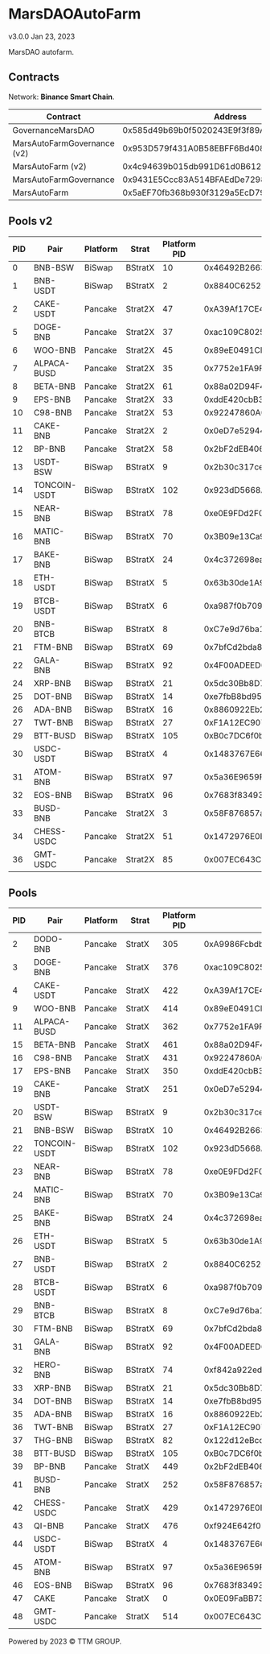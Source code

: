 # MarsDAOAutoFarm
v3.0.0 Jan 23, 2023

MarsDAO autofarm.

## Contracts

Network: **Binance Smart Chain**.

| Contract                    | Address                                    |
| --------------------------- | ------------------------------------------ |
| GovernanceMarsDAO           | 0x585d49b69b0f5020243E9f3f89A9dbCc5D163FbB |
| MarsAutoFarmGovernance (v2) | 0x953D579f431A0B58EBFF6Bd4083067E34a837C37 |
| MarsAutoFarm (v2)           | 0x4c94639b015db991D61d0B612e0e8D3Dc7e15e49 |
| MarsAutoFarmGovernance      | 0x9431E5Ccc83A514BFAEdDe729853A7B20BfD83de |
| MarsAutoFarm                | 0x5aEF70fb368b930f3129a5EcD795a6Bb2678C338 |

## Pools v2

| PID | Pair         | Platform | Strat   | Platform PID | LP token                                   | Strat                                      |
| --- | ------------ | -------- | ------- | ------------ | ------------------------------------------ | ------------------------------------------ |
| 0   | BNB-BSW      | BiSwap   | BStratX | 10           | 0x46492B26639Df0cda9b2769429845cb991591E0A | 0x870Da874b6E34022C511aF89A0F8877e02c31d41 |
| 1   | BNB-USDT     | BiSwap   | BStratX | 2            | 0x8840C6252e2e86e545deFb6da98B2a0E26d8C1BA | 0x06115e4bCB4FB19dE3d3d3E7513a3eeCCbA6F509 |
| 2   | CAKE-USDT    | Pancake  | Strat2X | 47           | 0xA39Af17CE4a8eb807E076805Da1e2B8EA7D0755b | 0x288bbFeE20E0664fb0b0bea6ff5cB18731509c07 |
| 5   | DOGE-BNB     | Pancake  | Strat2X | 37           | 0xac109C8025F272414fd9e2faA805a583708A017f | 0x523A50057176e53A1f9E26D214cCa6487d6E82E9 |
| 6   | WOO-BNB      | Pancake  | Strat2X | 45           | 0x89eE0491CE55d2f7472A97602a95426216167189 | 0x5C876D050c3934951C02c2D71c557aCe1803dA0e |
| 7   | ALPACA-BUSD  | Pancake  | Strat2X | 35           | 0x7752e1FA9F3a2e860856458517008558DEb989e3 | 0x627E79FEaC810eC70B6dbE02e518546c5e8d95FC |
| 8   | BETA-BNB     | Pancake  | Strat2X | 61           | 0x88a02D94F437799f06f8c256ff07Aa397E6D0016 | 0x6B61F05A0Abd84295FBA1b291ffafFcc811f4E89 |
| 9   | EPS-BNB      | Pancake  | Strat2X | 33           | 0xddE420cbB3794ebD8FFC3Ac69F9c78e5d1411870 | 0xDc15c39eBd1585284EED375605b3f4E8D51eCeBe |
| 10  | C98-BNB      | Pancake  | Strat2X | 53           | 0x92247860A03F48d5c6425c7CA35CDcFCB1013AA1 | 0x479d3699B6E20C942D13Cb8446a654d5d76520dA |
| 11  | CAKE-BNB     | Pancake  | Strat2X | 2            | 0x0eD7e52944161450477ee417DE9Cd3a859b14fD0 | 0xeABfe55235bC5874292e01ACD8dAc00027329f5C |
| 12  | BP-BNB       | Pancake  | Strat2X | 58           | 0x2bF2dEB40639201C9A94c9e33b4852D9AEa5fd2D | 0xc5280d6b45440fc222bc3DCe11E2090591D87Ca7 |
| 13  | USDT-BSW     | BiSwap   | BStratX | 9            | 0x2b30c317ceDFb554Ec525F85E79538D59970BEb0 | 0x5D986A3f3F9F23f6A0fD214F80ab55B6fBefD143 |
| 14  | TONCOIN-USDT | BiSwap   | BStratX | 102          | 0x923dD5668A0F373B714f8D230425ed7799c5d63D | 0xb49a8f5ac25BB0BFf45f8dE525B53CB4e6F07294 |
| 15  | NEAR-BNB     | BiSwap   | BStratX | 78           | 0xe0E9FDd2F0BcdBcaF55661B6Fa1efc0Ce181504b | 0x7749eA2f8C2A7cfCa5ba72871c1051A1be9A42Ee |
| 16  | MATIC-BNB    | BiSwap   | BStratX | 70           | 0x3B09e13Ca9189FBD6a196cfE5FbD477C885afBf3 | 0x4776e897011C4bbeBCFdfe136FfC59393ef88c0A |
| 17  | BAKE-BNB     | BiSwap   | BStratX | 24           | 0x4c372698eaF2DA2A04dfEaDFE14DB0635fEfdB34 | 0xF9aAD8E5599178cf727eA071B543d1a1421F0673 |
| 18  | ETH-USDT     | BiSwap   | BStratX | 5            | 0x63b30de1A998e9E64FD58A21F68D323B9BcD8F85 | 0x217Ef5B6ad42973923608691b5b9864523Da86ee |
| 19  | BTCB-USDT    | BiSwap   | BStratX | 6            | 0xa987f0b7098585c735cD943ee07544a84e923d1D | 0x8De294309deC9170081cE088CC63B6082f9AF29d |
| 20  | BNB-BTCB     | BiSwap   | BStratX | 8            | 0xC7e9d76ba11099AF3F330ff829c5F442d571e057 | 0xFf15A5FD75fcB8D98FdD06cEe08fBdF85cd9fAf8 |
| 21  | FTM-BNB      | BiSwap   | BStratX | 69           | 0x7bfCd2bda87fd2312A946BD9b68f5Acc6E21595a | 0xEb3E1a5ACd1987cCF578962911458088c823419d |
| 22  | GALA-BNB     | BiSwap   | BStratX | 92           | 0x4F00ADEED60FCba76e58a5d067b6A4b9Daf8e30f | 0xe9EC05E146213b21acE72Acc032DbDF861b8F680 |
| 24  | XRP-BNB      | BiSwap   | BStratX | 21           | 0x5dc30Bb8D7F02eFEf28f7E637D17Aea13Fa96906 | 0x40d8bC5002f05257e99977E791d169Bd20dA4086 |
| 25  | DOT-BNB      | BiSwap   | BStratX | 14           | 0xe7fbB8bd95322618e925affd84D7eC0E32DC0e57 | 0x17F17670e0c90858CbBE2A8cd964704faf0B3Cb5 |
| 26  | ADA-BNB      | BiSwap   | BStratX | 16           | 0x8860922Eb2795aB0D57363653Dd7EBf18D7c0A42 | 0x0f151c753f2d73FAb4dB5F714dD0F4E552B72e37 |
| 27  | TWT-BNB      | BiSwap   | BStratX | 27           | 0xF1A12EC907B3d87b6De7a9A5C3820566c621f68B | 0xeC06C77207F8Fe2815aE6f9FD315Ce2EB7b88CB3 |
| 29  | BTT-BUSD     | BiSwap   | BStratX | 105          | 0xB0c7DC6f0b67210708a22ab543480F162C24d110 | 0xE45670256f535D74069A6de17B5f93F8F759e1D4 |
| 30  | USDC-USDT    | BiSwap   | BStratX | 4            | 0x1483767E665B3591677Fd49F724bf7430C18Bf83 | 0xDd192Bf847c9D82746c45dA67d40C4ddA6092180 |
| 31  | ATOM-BNB     | BiSwap   | BStratX | 97           | 0x5a36E9659F94F27e4526DDf6Dd8f0c3B3386D7F3 | 0x48A15b9935e96c46a1B04920D79d94174cAe4A75 |
| 32  | EOS-BNB      | BiSwap   | BStratX | 96           | 0x7683f8349376F297138D3082e236F0E34aF1D1c3 | 0xF4E73eA908a4B7b51FD565e717519f0FE43c4Ff8 |
| 33  | BUSD-BNB     | Pancake  | Strat2X | 3            | 0x58F876857a02D6762E0101bb5C46A8c1ED44Dc16 | 0xb6720F08FC85f137B2C1deA1Cd9E3e94205FC41F |
| 34  | CHESS-USDC   | Pancake  | Strat2X | 51           | 0x1472976E0B97F5B2fC93f1FFF14e2b5C4447b64F | 0x30517ABFE81bA61AC46355dE9d6eE1B6E8FeD90f |
| 36  | GMT-USDC     | Pancake  | Strat2X | 85           | 0x007EC643C7Cc33a70C083fC305c283dd009C8b94 | 0xccdC13d68F5e5fb5882f2d9d57636cbbA4F4407F |

## Pools

| PID | Pair         | Platform | Strat   | Platform PID | LP token                                   | Start                                      |
| --- | ------------ | -------- | ------- | ------------ | ------------------------------------------ | ------------------------------------------ |
| 2   | DODO-BNB     | Pancake  | StratX  | 305          | 0xA9986Fcbdb23c2E8B11AB40102990a08f8E58f06 | 0xC4977ddE969f5253F3a423A177a97e1695Ae37c6 |
| 3   | DOGE-BNB     | Pancake  | StratX  | 376          | 0xac109C8025F272414fd9e2faA805a583708A017f | 0x262A100Fe9579F76E13FfF8648B02d888470ACAB |
| 4   | CAKE-USDT    | Pancake  | StratX  | 422          | 0xA39Af17CE4a8eb807E076805Da1e2B8EA7D0755b | 0x35Eca2C521d69cBf67B6Ae3BB49C99bC4b8d6769 |
| 9   | WOO-BNB      | Pancake  | StratX  | 414          | 0x89eE0491CE55d2f7472A97602a95426216167189 | 0x5cbe1fbE4Bf89457b046f4fba9Ac0b2d0feb8a58 |
| 11  | ALPACA-BUSD  | Pancake  | StratX  | 362          | 0x7752e1FA9F3a2e860856458517008558DEb989e3 | 0xFc00a02B5C5CCA32feE91a0F0D86D97C10a9cd40 |
| 15  | BETA-BNB     | Pancake  | StratX  | 461          | 0x88a02D94F437799f06f8c256ff07Aa397E6D0016 | 0x50a8487C45CeFcaEf1AC00100292bd82D1054182 |
| 16  | C98-BNB      | Pancake  | StratX  | 431          | 0x92247860A03F48d5c6425c7CA35CDcFCB1013AA1 | 0x4f15844a540918c73346DE87722e87354657Bf8F |
| 17  | EPS-BNB      | Pancake  | StratX  | 350          | 0xddE420cbB3794ebD8FFC3Ac69F9c78e5d1411870 | 0x1912f9f163F67819ccb8A6f43E82A3C6c8afeB4E |
| 19  | CAKE-BNB     | Pancake  | StratX  | 251          | 0x0eD7e52944161450477ee417DE9Cd3a859b14fD0 | 0xE9872a59A2F26C0d328f8479a34aEf552400C30A |
| 20  | USDT-BSW     | BiSwap   | BStratX | 9            | 0x2b30c317ceDFb554Ec525F85E79538D59970BEb0 | 0xD2085cA58557b88416B223A5dC2562E531f44aBd |
| 21  | BNB-BSW      | BiSwap   | BStratX | 10           | 0x46492B26639Df0cda9b2769429845cb991591E0A | 0x8F67eb54b285CBCc66F6c265aCD1B94BcB8a9CFb |
| 22  | TONCOIN-USDT | BiSwap   | BStratX | 102          | 0x923dD5668A0F373B714f8D230425ed7799c5d63D | 0xB2F0937A1797149E53385654E2bE8D39638D2900 |
| 23  | NEAR-BNB     | BiSwap   | BStratX | 78           | 0xe0E9FDd2F0BcdBcaF55661B6Fa1efc0Ce181504b | 0x9e1ef57E79FbBa38Dd5e5939fBAEb480c2a555CD |
| 24  | MATIC-BNB    | BiSwap   | BStratX | 70           | 0x3B09e13Ca9189FBD6a196cfE5FbD477C885afBf3 | 0x6178ef1edF53988c45283F1df36F204bB7Db44bc |
| 25  | BAKE-BNB     | BiSwap   | BStratX | 24           | 0x4c372698eaF2DA2A04dfEaDFE14DB0635fEfdB34 | 0xB7C3f89da72abB15f141c2458587244434DC015c |
| 26  | ETH-USDT     | BiSwap   | BStratX | 5            | 0x63b30de1A998e9E64FD58A21F68D323B9BcD8F85 | 0x562f64AD75271D9b5338Aa8cCDfD72e5B04b7B7B |
| 27  | BNB-USDT     | BiSwap   | BStratX | 2            | 0x8840C6252e2e86e545deFb6da98B2a0E26d8C1BA | 0x4c4E8FDD0D913C864cA317feA0C6F26A7736A5e2 |
| 28  | BTCB-USDT    | BiSwap   | BStratX | 6            | 0xa987f0b7098585c735cD943ee07544a84e923d1D | 0x76907A66A8bA2404bE3D52a0AF084C5A0ed51389 |
| 29  | BNB-BTCB     | BiSwap   | BStratX | 8            | 0xC7e9d76ba11099AF3F330ff829c5F442d571e057 | 0x2711B77A1546F1A03e1FEDa737a77C82b3c88a0F |
| 30  | FTM-BNB      | BiSwap   | BStratX | 69           | 0x7bfCd2bda87fd2312A946BD9b68f5Acc6E21595a | 0x61Ff745696fA7C91e9dA84A703eE9AFffbCA0fdf |
| 31  | GALA-BNB     | BiSwap   | BStratX | 92           | 0x4F00ADEED60FCba76e58a5d067b6A4b9Daf8e30f | 0x2e9D3a41848de5bA87D5E0c73f7b342211F9E47C |
| 32  | HERO-BNB     | BiSwap   | BStratX | 74           | 0xf842a922edb51fE7ca464823bFf7FD906366eE4b | 0x43864c237f43c5fBAB5B8A509f7e656B4b096070 |
| 33  | XRP-BNB      | BiSwap   | BStratX | 21           | 0x5dc30Bb8D7F02eFEf28f7E637D17Aea13Fa96906 | 0x8175A7CDe7D4be9E62f29A315D3ee7C5Eb2f4984 |
| 34  | DOT-BNB      | BiSwap   | BStratX | 14           | 0xe7fbB8bd95322618e925affd84D7eC0E32DC0e57 | 0x3E5180EdaE625c88D83f31fa55F7E0335Fb7FA2e |
| 35  | ADA-BNB      | BiSwap   | BStratX | 16           | 0x8860922Eb2795aB0D57363653Dd7EBf18D7c0A42 | 0xD85Cec4AcF41A0ed98B68f2c7E95Fc394960a640 |
| 36  | TWT-BNB      | BiSwap   | BStratX | 27           | 0xF1A12EC907B3d87b6De7a9A5C3820566c621f68B | 0x70b185238e7F7E36A9D46f4F147E3180c6e71c2e |
| 37  | THG-BNB      | BiSwap   | BStratX | 82           | 0x122d12eBccbb96c5B20E97672120d56C87F6aF82 | 0xeEe0189389325e0886BfC03EE4ed1EbB898E94f4 |
| 38  | BTT-BUSD     | BiSwap   | BStratX | 105          | 0xB0c7DC6f0b67210708a22ab543480F162C24d110 | 0xF9ED5C461cf67Ee164999f4EAD699011B324D9C5 |
| 39  | BP-BNB       | Pancake  | StratX  | 449          | 0x2bF2dEB40639201C9A94c9e33b4852D9AEa5fd2D | 0x32817d6A6c66f058BEDff44638dCE776605BAc72 |
| 41  | BUSD-BNB     | Pancake  | StratX  | 252          | 0x58F876857a02D6762E0101bb5C46A8c1ED44Dc16 | 0xc15d70B6D3aBb225BDE8dEfEe3e42Ed1aEcF25eD |
| 42  | CHESS-USDC   | Pancake  | StratX  | 429          | 0x1472976E0B97F5B2fC93f1FFF14e2b5C4447b64F | 0xE3c7D9EED56EA715522FcB1746739AF69DbD8737 |
| 43  | QI-BNB       | Pancake  | StratX  | 476          | 0xf924E642f05ACC57fc3b14990c2B1a137683b201 | 0xA957d2FcFB75a8BeC1a2C05E2a6f4a05a91c188C |
| 44  | USDC-USDT    | BiSwap   | BStratX | 4            | 0x1483767E665B3591677Fd49F724bf7430C18Bf83 | 0x79B5358A8E2481ac6Aa876eEa21a3F2444b3A776 |
| 45  | ATOM-BNB     | BiSwap   | BStratX | 97           | 0x5a36E9659F94F27e4526DDf6Dd8f0c3B3386D7F3 | 0x6bE1529a1e5ECfe1e51A5e58968F7161CbbC3D1c |
| 46  | EOS-BNB      | BiSwap   | BStratX | 96           | 0x7683f8349376F297138D3082e236F0E34aF1D1c3 | 0xf69b0bc6E8a921FDC08083aD7f38Ea374e2cA1d3 |
| 47  | CAKE         | Pancake  | StratX  | 0            | 0x0E09FaBB73Bd3Ade0a17ECC321fD13a19e81cE82 | 0x23941d4bBfdFa1276AED8E3F34390F03df482a33 |
| 48  | GMT-USDC     | Pancake  | StratX  | 514          | 0x007EC643C7Cc33a70C083fC305c283dd009C8b94 | 0x2FF2093fAFB08bf824768fffEa6cC9e484CdE112 |

Powered by 2023 © TTM GROUP.
